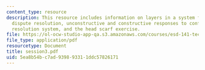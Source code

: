 ```yaml
---
content_type: resource
description: This resource includes information on layers in a system for workplace
  dispute resolution, unconstructive and constructive responses to conflict, dispute
  resolution system, and the head scarf exercise.
file: https://ol-ocw-studio-app-qa.s3.amazonaws.com/courses/esd-141-technology-policy-negotiations-spring-2006/5ea8b54bc7ad939893311ddc57826171_session3.pdf
file_type: application/pdf
resourcetype: Document
title: session3.pdf
uid: 5ea8b54b-c7ad-9398-9331-1ddc57826171
---
```

